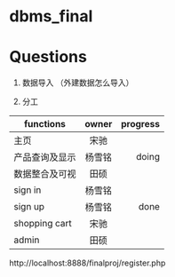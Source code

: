 # dbms_final
# Questions
1. 数据导入 （外建数据怎么导入）

2. 分工



| functions     | owner         | progress  |
| ------------- |:-------------:| -----:|
| 主页         | 宋驰 |  |
| 产品查询及显示         | 杨雪铭 | doing |
| 数据整合及可视    | 田硕      |   |
| sign in | 杨雪铭      |    |done
| sign up | 杨雪铭      |    done |
| shopping cart | 宋驰      |     |
| admin | 田硕      |     |



http://localhost:8888/finalproj/register.php
